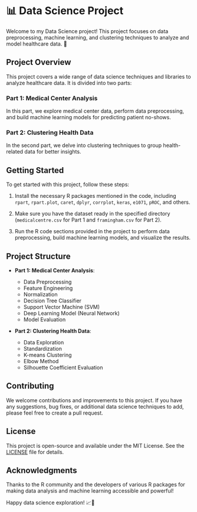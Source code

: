 # 📊 Data Science Project

Welcome to my Data Science project! This project focuses on data preprocessing, machine learning, and clustering techniques to analyze and model healthcare data. 🏥

## Project Overview
This project covers a wide range of data science techniques and libraries to analyze healthcare data. It is divided into two parts:

### Part 1: Medical Center Analysis
In this part, we explore medical center data, perform data preprocessing, and build machine learning models for predicting patient no-shows.

### Part 2: Clustering Health Data
In the second part, we delve into clustering techniques to group health-related data for better insights.

## Getting Started
To get started with this project, follow these steps:

1. Install the necessary R packages mentioned in the code, including `rpart`, `rpart.plot`, `caret`, `dplyr`, `corrplot`, `keras`, `e1071`, `pROC`, and others.

2. Make sure you have the dataset ready in the specified directory (`medicalcentre.csv` for Part 1 and `framingham.csv` for Part 2).

3. Run the R code sections provided in the project to perform data preprocessing, build machine learning models, and visualize the results.

## Project Structure
- **Part 1: Medical Center Analysis**:
  - Data Preprocessing
  - Feature Engineering
  - Normalization
  - Decision Tree Classifier
  - Support Vector Machine (SVM)
  - Deep Learning Model (Neural Network)
  - Model Evaluation

- **Part 2: Clustering Health Data**:
  - Data Exploration
  - Standardization
  - K-means Clustering
  - Elbow Method
  - Silhouette Coefficient Evaluation

## Contributing
We welcome contributions and improvements to this project. If you have any suggestions, bug fixes, or additional data science techniques to add, please feel free to create a pull request.

## License
This project is open-source and available under the MIT License. See the [LICENSE](LICENSE) file for details.

## Acknowledgments
Thanks to the R community and the developers of various R packages for making data analysis and machine learning accessible and powerful!

Happy data science exploration! 📈🧬
